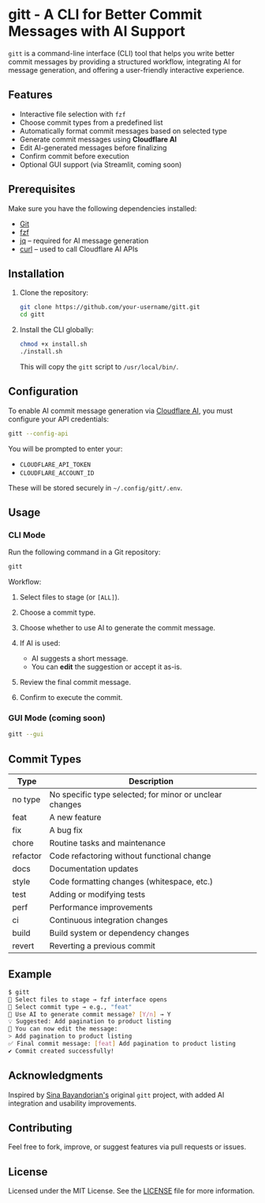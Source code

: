 # gitt - A CLI for Better Commit Messages with AI Support

`gitt` is a command-line interface (CLI) tool that helps you write better commit messages by providing a structured workflow, integrating AI for message generation, and offering a user-friendly interactive experience.

## Features

* Interactive file selection with `fzf`
* Choose commit types from a predefined list
* Automatically format commit messages based on selected type
* Generate commit messages using **Cloudflare AI**
* Edit AI-generated messages before finalizing
* Confirm commit before execution
* Optional GUI support (via Streamlit, coming soon)

## Prerequisites

Make sure you have the following dependencies installed:

* [Git](https://git-scm.com/)
* [fzf](https://github.com/junegunn/fzf)
* [jq](https://stedolan.github.io/jq/) – required for AI message generation
* [curl](https://curl.se/) – used to call Cloudflare AI APIs

## Installation

1. Clone the repository:

   ```bash
   git clone https://github.com/your-username/gitt.git
   cd gitt
   ```

2. Install the CLI globally:

   ```bash
   chmod +x install.sh
   ./install.sh
   ```

   This will copy the `gitt` script to `/usr/local/bin/`.

## Configuration

To enable AI commit message generation via [Cloudflare AI](https://developers.cloudflare.com/workers-ai/), you must configure your API credentials:

```bash
gitt --config-api
```

You will be prompted to enter your:

* `CLOUDFLARE_API_TOKEN`
* `CLOUDFLARE_ACCOUNT_ID`

These will be stored securely in `~/.config/gitt/.env`.

## Usage

### CLI Mode

Run the following command in a Git repository:

```bash
gitt
```

Workflow:

1. Select files to stage (or `[ALL]`).
2. Choose a commit type.
3. Choose whether to use AI to generate the commit message.
4. If AI is used:

   * AI suggests a short message.
   * You can **edit** the suggestion or accept it as-is.
5. Review the final commit message.
6. Confirm to execute the commit.

### GUI Mode (coming soon)

```bash
gitt --gui
```

## Commit Types

| Type     | Description                                             |
| -------- | ------------------------------------------------------- |
| no type  | No specific type selected; for minor or unclear changes |
| feat     | A new feature                                           |
| fix      | A bug fix                                               |
| chore    | Routine tasks and maintenance                           |
| refactor | Code refactoring without functional change              |
| docs     | Documentation updates                                   |
| style    | Code formatting changes (whitespace, etc.)              |
| test     | Adding or modifying tests                               |
| perf     | Performance improvements                                |
| ci       | Continuous integration changes                          |
| build    | Build system or dependency changes                      |
| revert   | Reverting a previous commit                             |

## Example

```bash
$ gitt
📁 Select files to stage → fzf interface opens
🔧 Select commit type → e.g., "feat"
🤖 Use AI to generate commit message? [Y/n] → Y
💡 Suggested: Add pagination to product listing
📝 You can now edit the message:
> Add pagination to product listing
✅ Final commit message: [feat] Add pagination to product listing
✔️ Commit created successfully!
```

## Acknowledgments

Inspired by [Sina Bayandorian's](https://github.com/sina-byn/gitt) original `gitt` project, with added AI integration and usability improvements.

## Contributing

Feel free to fork, improve, or suggest features via pull requests or issues.

## License

Licensed under the MIT License. See the [LICENSE](LICENSE) file for more information.
